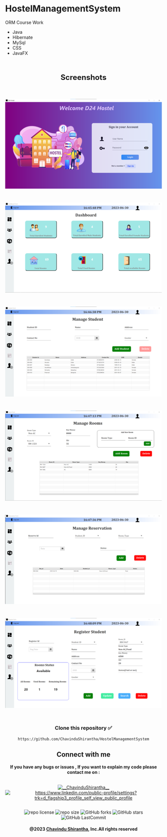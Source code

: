 # HostelManagementSystem
ORM Course Work

* Java
* Hibernate
* MySql
* CSS
* JavaFX

<br>
<p align="center" style="font-size: 24px;font-weight: bold">Screenshots</p>

<br>
<p align="center"><img align="center" alt="" src="src/lk/ijse/hibernate/d24/view/assest/images/view1.png" width="" height="" /></p><br>
<p align="center"><img align="center" alt="" src="src/lk/ijse/hibernate/d24/view/assest/images/view2.png" width="" height="" /></p><br>
<p align="center"><img align="center" alt="" src="src/lk/ijse/hibernate/d24/view/assest/images/view3.png" width="" height="" /></p><br>
<p align="center"><img align="center" alt="" src="src/lk/ijse/hibernate/d24/view/assest/images/view4.png" width="" height="" /></p><br>
<p align="center"><img align="center" alt="" src="src/lk/ijse/hibernate/d24/view/assest/images/view5.png" width="" height="" /></p><br>
<p align="center"><img align="center" alt="" src="src/lk/ijse/hibernate/d24/view/assest/images/view6.png" width="" height="" /></p><br>


<div align="center">

###
### Clone this repository ✅
```md
https://github.com/ChavinduShirantha/HostelManagementSystem
```
##  Connect with me
#### If you have any bugs or issues , If you want to explain my code please contact me on :

</div>

##
<p align="center">
<a href="https://twitter.com/Chavindu62"><img align="center" src="https://raw.githubusercontent.com/rahuldkjain/github-profile-readme-generator/master/src/images/icons/Social/twitter.svg" alt="__ChavinduShirantha__" height="30" width="40" /></a>
<a href="https://www.linkedin.com/in/chavindu-shirantha-b5b857264/" target="blank"><img align="center" src="https://raw.githubusercontent.com/rahuldkjain/github-profile-readme-generator/master/src/images/icons/Social/linked-in-alt.svg" alt="https://www.linkedin.com/public-profile/settings?trk=d_flagship3_profile_self_view_public_profile" height="30" width="40" /></a>
</p>


##

<div align="center">

![repo license](https://img.shields.io/github/license/ChavinduShirantha/HostelManagementSystem?&labelColor=black&color=3867d6&style=for-the-badge)
![repo size](https://img.shields.io/github/repo-size/ChavinduShirantha/HostelManagementSystem?label=Repo%20Size&style=for-the-badge&labelColor=black&color=20bf6b)
![GitHub forks](https://img.shields.io/github/forks/ChavinduShirantha/HostelManagementSystem?&labelColor=black&color=0fb9b1&style=for-the-badge)
![GitHub stars](https://img.shields.io/github/stars/ChavinduShirantha/HostelManagementSystem?&labelColor=black&color=f7b731&style=for-the-badge)
![GitHub LastCommit](https://img.shields.io/github/last-commit/ChavinduShirantha/HostelManagementSystem?logo=github&labelColor=black&color=d1d8e0&style=for-the-badge)
</div>

<div align="center">

#### @2023 [Chavindu Shirantha](https://github.com/ChavinduShirantha), Inc.All rights reserved
</div>
